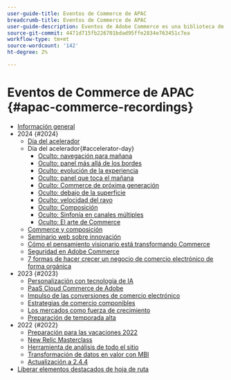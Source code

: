```yaml
---
user-guide-title: Eventos de Commerce de APAC
breadcrumb-title: Eventos de Commerce de APAC
user-guide-description: Eventos de Adobe Commerce es una biblioteca de vídeos en la que expertos y compañeros han compartido sus ideas y pensamientos sobre cómo utilizar Adobe Commerce.
source-git-commit: 4471d715fb226701bdad95ffe2834e763451c7ea
workflow-type: tm+mt
source-wordcount: '142'
ht-degree: 2%

---
```



# Eventos de Commerce de APAC {#apac-commerce-recordings}

+ [Información general](overview.md)
+ 2024 {#2024}
   + [Día del acelerador](2024/accelerator-day/overview.md)
   + Día del acelerador{#accelerator-day}
      + [Oculto: navegación para mañana](./2024/accelerator-day/navigating-tomorrow.md)
      + [Oculto: panel más allá de los bordes](./2024/accelerator-day/panel-beyond-borders.md)
      + [Oculto: evolución de la experiencia](./2024/accelerator-day/experience-evolution.md)
      + [Oculto: panel que toca el mañana](./2024/accelerator-day/panel-tapping-into-tomorrow.md)
      + [Oculto: Commerce de próxima generación](./2024/accelerator-day/next-gen-commerce.md)
      + [Oculto: debajo de la superficie](./2024/accelerator-day/beneath-the-surface.md)
      + [Oculto: velocidad del rayo](./2024/accelerator-day/lightning-speed.md)
      + [Oculto: Composición](./2024/accelerator-day/composability.md)
      + [Oculto: Sinfonía en canales múltiples](./2024/accelerator-day/cross-channel-symphony.md)
      + [Oculto: El arte de Commerce](./2024/accelerator-day/the-art-of-commerce.md)
   + [Commerce y composición](2024/commerce-and-composability.md)
   + [Seminario web sobre innovación](2024/innovation-spotlight.md)
   + [Cómo el pensamiento visionario está transformando Commerce](2024/visionary-thinking.md)
   + [Seguridad en Adobe Commerce](2024/security-overview.md)
   + [7 formas de hacer crecer un negocio de comercio electrónico de forma orgánica](2024/grow-ecommerce-business.md)
+ 2023 {#2023}
   + [Personalización con tecnología de IA](2023/ai-personalisation.md)
   + [PaaS Cloud Commerce de Adobe](2023/adobes-paas-cloud-commerce.md)
   + [Impulso de las conversiones de comercio electrónico](2023/ecommerce-conversions.md)
   + [Estrategias de comercio componibles](2023/composable-commerce.md)
   + [Los mercados como fuerza de crecimiento](2023/marketplaces.md)
   + [Preparación de temporada alta](2023/peak-season-prep.md)
+ 2022 {#2022}
   + [Preparación para las vacaciones 2022](2022/holiday.md)
   + [New Relic Masterclass](2022/new-relic.md)
   + [Herramienta de análisis de todo el sitio](2022/analysis-tool.md)
   + [Transformación de datos en valor con MBI](2022/mbi.md)
   + [Actualización a 2.4.4](2022/upgrade.md)
+ [Liberar elementos destacados de hoja de ruta](release-highlights.md)

<!--+ Commerce Events {#commerce-events}
  + [Overview](commerce-events/overview.md)
  + 2022 {#2022}
    + [Top Tips and Tricks for Adobe Campaign Standard](customer-journeys/2022/tips-and-tricks.md)
    + [Develop and customize data models in Adobe [!DNL Campaign Classic]](customer-journeys/2022/data-models.md)

+ Data and insights {#commerce-release-updates}
  + [Overview](commerce-release-updates/overview.md)
  + 2022 {#2022}
    + [Innovations and trends](data-and-insights/2022/innovations.md)
    + [Sensei and Analysis Workspace](data-and-insights/2022/sensei.md)
    + [Personalize and automate with Adobe Target](data-and-insights/2022/personalize.md)
    + [Analytics and Target applications for Mobile and Apps](data-and-insights/2022/mobile-and-apps.md)
    + [Cross Device Analytics and Customer Journey Analytics](data-and-insights/2022/cross-device-analytics.md) -->